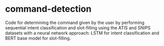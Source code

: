 # command-detection

Code for determining the command given by the user by performing sequential intent classification and slot-filling using the ATIS and SNIPS datasets with a neural network approach: LSTM for intent classification and BERT base model for slot-filling.
